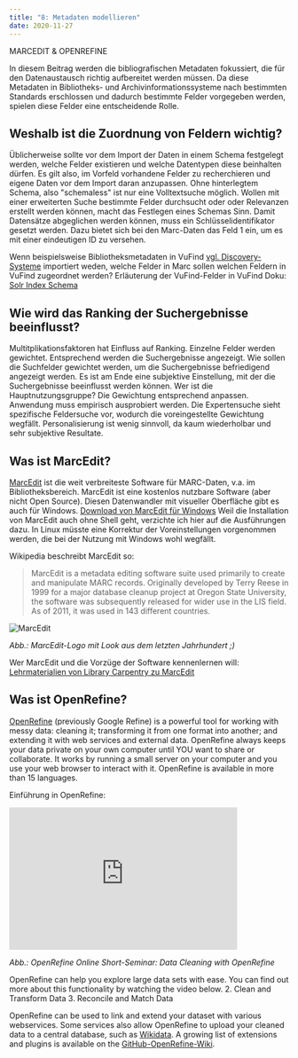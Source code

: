 ```yaml
---
title: "8: Metadaten modellieren"
date: 2020-11-27
---
```


MARCEDIT & OPENREFINE

In diesem Beitrag werden die bibliografischen Metadaten fokussiert, die für den Datenaustausch richtig aufbereitet werden müssen. Da diese Metadaten in Bibliotheks- und Archivinformationssysteme nach bestimmten Standards erschlossen und dadurch bestimmte Felder vorgegeben werden, spielen diese Felder eine entscheidende Rolle.

## Weshalb ist die Zuordnung von Feldern wichtig?
Üblicherweise sollte vor dem Import der Daten in einem Schema festgelegt werden, welche Felder existieren und welche Datentypen diese beinhalten dürfen.
Es gilt also, im Vorfeld vorhandene Felder zu recherchieren und eigene Daten vor dem Import daran anzupassen.
Ohne hinterlegtem Schema, also "schemaless" ist nur eine Volltextsuche möglich. Wollen mit einer erweiterten Suche bestimmte Felder durchsucht oder oder Relevanzen erstellt werden können, macht das Festlegen eines Schemas Sinn.
Damit Datensätze abgeglichen werden können, muss ein Schlüsselidentifikator gesetzt werden. Dazu bietet sich bei den Marc-Daten das Feld 1 ein, um es mit einer eindeutigen ID zu versehen.

Wenn beispielsweise Bibliotheksmetadaten in VuFind [vgl. Discovery-Systeme](https://kkbuhler.github.io/BAIN/2020/12/11/tag9.html) importiert weden, welche Felder in Marc sollen welchen Feldern in VuFind zugeordnet werden?
Erläuterung der VuFind-Felder in VuFind Doku: [Solr Index Schema](https://vufind.org/wiki/development:architecture:solr_index_schema)

## Wie wird das Ranking der Suchergebnisse beeinflusst?
Multitplikationsfaktoren hat Einfluss auf Ranking. Einzelne Felder werden gewichtet.
Entsprechend werden die Suchergebnisse angezeigt.
Wie sollen die Suchfelder gewichtet werden, um die Suchergebnisse befriedigend angezeigt werden.
Es ist am Ende eine subjektive Einstellung, mit der die Suchergebnisse beeinflusst werden können.
Wer ist die Hauptnutzungsgruppe? Die Gewichtung entsprechend anpassen.
Anwendung muss empirisch ausprobiert werden. 
Die Expertensuche sieht spezifische Feldersuche vor, wodurch die voreingestellte Gewichtung wegfällt.
Personalisierung ist wenig sinnvoll, da kaum wiederholbar und sehr subjektive Resultate.

## Was ist MarcEdit?
[MarcEdit](https://marcedit.reeset.net/) ist die weit verbreiteste Software für MARC-Daten, v.a. im Bibliotheksbereich. MarcEdit ist eine kostenlos nutzbare Software (aber nicht Open Source).
Diesen Datenwandler mit visueller Oberfläche gibt es auch für Windows. [Download von MarcEdit für Windows](https://marcedit.reeset.net/downloads)
Weil die Installation von MarcEdit auch ohne Shell geht, verzichte ich hier auf die Ausführungen dazu. In Linux müsste eine Korrektur der Voreinstellungen vorgenommen werden, die bei der Nutzung mit Windows wohl wegfällt.

Wikipedia beschreibt MarcEdit so:
> MarcEdit is a metadata editing software suite used primarily to create and manipulate MARC records. Originally developed by Terry Reese in 1999 for a major database cleanup project at Oregon State University, the software was subsequently released for wider use in the LIS field. As of 2011, it was used in 143 different countries.

![MarcEdit]({{https://github.com/kkbuhler/}}https://raw.githubusercontent.com/kkbuhler/BAIN/master/images/marcedit_logo.png)

*Abb.: MarcEdit-Logo mit Look aus dem letzten Jahrhundert ;)*

Wer MarcEdit und die Vorzüge der Software kennenlernen will: [Lehrmaterialien von Library Carpentry zu MarcEdit](https://librarycarpentry.org/lc-marcedit/01-introduction/index.html) 

## Was ist OpenRefine?
[OpenRefine](https://openrefine.org/) (previously Google Refine) is a powerful tool for working with messy data: cleaning it; transforming it from one format into another; and extending it with web services and external data. OpenRefine always keeps your data private on your own computer until YOU want to share or collaborate. It works by running a small server on your computer and you use your web browser to interact with it. OpenRefine is available in more than 15 languages.

Einführung in OpenRefine:

<iframe width="411" height="257" src="https://www.youtube.com/embed/6DIsErw8noM" frameborder="0" allow="accelerometer; autoplay; clipboard-write; encrypted-media; gyroscope; picture-in-picture" allowfullscreen></iframe>

*Abb.: OpenRefine Online Short-Seminar: Data Cleaning with OpenRefine*

OpenRefine can help you explore large data sets with ease. You can find out more about this functionality by watching the video below.
2. Clean and Transform Data
3. Reconcile and Match Data

OpenRefine can be used to link and extend your dataset with various webservices. Some services also allow OpenRefine to upload your cleaned data to a central database, such as [Wikidata](https://www.wikidata.org/wiki/Wikidata:Main_Page). A growing list of extensions and plugins is available on the [GitHub-OpenRefine-Wiki](https://github.com/OpenRefine/OpenRefine/wiki/Reconcilable-Data-Sources).


